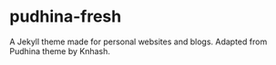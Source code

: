 # pudhina-fresh
A Jekyll theme made for personal websites and blogs. Adapted from Pudhina theme by Knhash.
